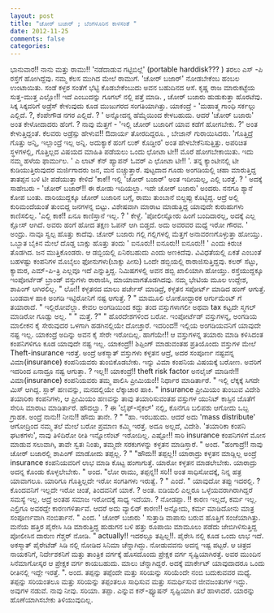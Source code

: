 ```yaml
---
layout: post
title: "ಚೋರ್ ಬಜಾರ್ ; ಬೆಂಗಳೂರಿನ ಕಾಳಸಂತೆ "
date: 2012-11-25
comments: false
categories: 
---
```



 ಭಾನುವಾರ!!   ನಾನು ಮತ್ತು  ರಾಮು!!  'ನಡೆದಾಡುವ ಗಟ್ಟಿಬಿಲ್ಲೆ' (portable harddisk??? ) ತರಲು ಎಸ್ -ಪಿ ರಸ್ತೆಗೆ ಹೋಗಿದ್ದೆವು.   ನಮ್ಮ ಕೆಲಸ ಮುಗಿದ ಮೇಲೆ ರಾಮುಗೆ.  'ಚೋರ್ ಬಜಾರ್' ನೋಡಬೇಕೆಂಬ ಹಂಬಲ ಉಂಟಾಯಿತು.  ಸಂಡೆ ಕಳ್ಳರ ಸಂತೆಗೆ ಭೆಟ್ಟಿ ಕೊಡಬೇಕೆಂಬುದು ಅವನ ಬಹುದಿನದ ಆಸೆ.       ಕೃಷ್ಣ ರಾಜ ಮಾರುಕಟ್ಟೆಯ ಸುತ್ತ-ಮುತ್ತ ಎಲ್ಲೋ!! ಇದೆ ಎಂಬುದನ್ನು ಗೂಗಲ್ ನಲ್ಲಿ ಪತ್ತೆ ಮಾಡಿ. , ಚೋರ್ ಬಜಾರು ಹುಡುಕುತ್ತಾ ಹೊರಟೆವು.  ಸಿಕ್ಕ ಸಿಕ್ಕವರಿಗೆ ಅಡ್ರೆಸ್ ಕೇಳುವುದು ಕೂಡ ಮುಜುಗರದ ಸಂಗತಿಯಾಗಿತ್ತು.    ಯಾಕಂದ್ರೆ -  'ಮಹಾತ್ಮ ಗಾಂಧಿ ಸರ್ಕಲ್ಲು ಎಲ್ಲಿದೆ. ?,    ಕೆಂಪೇಗೌಡ ನಗರ ಎಲ್ಲಿದೆ. ? '   ಅನ್ನೋದನ್ನ ಹೆಮ್ಮೆಯಿಂದ ಕೇಳಬಹುದು.   ಆದರೆ 'ಚೋರ್ ಬಜಾರು' ಅಂತ ಕೇಳೋದಾದರು ಹೆಂಗೆ. ?     ನಾವು ಮೆತ್ತಗೆ -  'ಇಲ್ಲಿ ಚೋರ್ ಬಜಾರಿಗೆ ಯಾವ ಕಡೆಗೆ ಹೋಗಬೇಕು. ?' ಅಂತ ಕೇಳುತ್ತಿದ್ದಂತೆ.  ಕೆಲವರು ಅಡ್ರೆಸ್ಸು ಹೇಳುವ!! ಔದಾರ್ಯ ತೋರದಿದ್ದರೂ. , ಬೇಜಾನ್ ಗುರಾಯಿಸಿದರು.   'ಗೊತ್ತಿದ್ರೆ ಗೊತ್ತು ಅನ್ನಿ, ಇಲ್ಲಾಂದ್ರೆ ಇಲ್ಲ ಅನ್ನಿ.  ಅದುಕ್ಯಾಕೆ ಹಂಗೆ ಲುಕ್ ಕೊಡ್ತೀರ' ಅಂತ ಹೇಳಬೇಕೆನಿಸುತ್ತಿತ್ತು.    ಅಪರಿಚಿತ ಸ್ಥಳಗಳಲ್ಲಿ,  ಗೊತ್ತಿಲ್ಲದ ವಿಷಯದ ಮಾಹಿತಿ ಪಡೆಯಲು ಒಂದು ಛೋಟಾ ಟೀ!! ಮೊರೆ ಹೋಗಬೇಕಾಯಿತು.   ಇದು ನಮ್ಮ ಹಳೆಯ ಫಾರ್ಮುಲ.     ' ಎ ಲಾಟ್ ಕೆನ್ ಹ್ಯಾಪನ್ ಓವರ್ ಎ ಛೋಟಾ ಟೀ!! '.   ತನ್ನ  ಕ್ಯಾಂಟೀನಲ್ಲಿ  ಟೀ ಕುಡಿಯುತ್ತಿರುವುದರ ಮರ್ಜಿಗಾದರು ಜನ, ಮನ ಬಿಚ್ಚುತ್ತಾರೆ.   ಪುಟ್ಟದಾದ ಗೂಡು ಅಂಗಡಿಯಲ್ಲಿ ಚಹಾ ಮಾರುತ್ತಿದ್ದ ತಾತಪ್ಪನ ಬಳಿ ಟೀ ಪಡೆಯುತ್ತಾ ಕೇಳಿದೆ  'ಕಾಕ!! ಇಲ್ಲಿ 'ಚೋರ್ ಬಜಾರ್' ಅಂತ ಇದೀಯಲ್ಲ, ಎಲ್ಲಿ ಬರತ್ತೆ. ? '   ಅದಕ್ಕೆ ಸಾಹೇಬರು -  'ಚೋರ್ ಬಜಾರ್!! ಈ ರೋಡು ಇದಿಯಲ್ಲಾ.  ಇದೇ  ಚೋರ್ ಬಜಾರು' ಅಂದರು.     ನನಗೂ ಶ್ಯಾನೆ ಕೋಪ ಬಂತು.  ದಾರಿಯುದ್ದಕ್ಕೂ ಚೋರ್ ಬಜಾರಿನ ಬಗ್ಗೆ, ರಾಮು  ತುಂಬಾನೆ  ಬಿಲ್ದಪ್ಪು ಕೊಟ್ಟಿದ್ದ.  ಆದ್ರೆ ಅಲ್ಲಿ ಕುರಿಮಂದೆಯಂತೆ ತುಂಬಿದ್ದ ಜನಗಳನ್ನ  ಬಿಟ್ಟು.  ವಿಶೇಷವಾಗಿ ಮಾರಾಟ ಮಾಡುತ್ತಿದ್ದ ಯಾವುದೇ ಕುರುಹುಗಳು ಕಾಣಿಸಲಿಲ್ಲ.    'ಎಲ್ಲಿ ಕಾಕ!! ಏನೂ ಕಾಣಿಸ್ತಾನೆ ಇಲ್ಲ. ? ' ಕೇಳ್ದೆ.      'ಪೋಲೀಸ್ನೋರು ಹಿಂಗೆ ಬಂದಿದಾರಲ್ಲ, ಅದಕ್ಕೆ ಎಲ್ಲ ಕ್ಲೋಸ್ ಆಗಿದೆ.  ಅವರು ಹಂಗೆ ಹೋದ ತಕ್ಷಣ ಓಪನ್ ಆಗಿ ಬಿಡ್ತದೆ.  ಅದು ಅವರವರ ಮಧ್ಯೆ ಇರೋ ಗೌರವ. ' ಅಂದ್ರು.    ನಾವೂ ಸ್ವಲ್ಪ ಹೊತ್ತು ಕಾದೆವು.   ಚೋರ್ ಬಜಾರು ಗಲ್ಲಿ ಗಲ್ಲಿಗಳಲ್ಲಿ ಮೆತ್ತಗೆ ಅನಾವರಣಗೊಳ್ಳುತ್ತಾ ಹೋಯ್ತು.    ಒಬ್ಬಾತ ಬೈಕಿನ ಮೇಲೆ ದೊಡ್ಡ  ಬಾಕ್ಸು ಹೊತ್ತು ತಂದು ' ಐನೂರು!! ಐನೂರು!! ಐನೂರು!! ' ಎಂದು ಕಿರುಚ ತೊಡಗಿದ.   ಜನ ಮುತ್ತಿಕೊಂಡರು.   ಆ ಡಬ್ಬಿಯಲ್ಲಿ ಏನಿರಬಹುದು ಎಂದು ಅಣಕಿದೆವು.   ವಿವಿಧತೆಯಲ್ಲಿ ಏಕತೆ ಎಂಬಂತೆ ಬಹಳಷ್ಟು ಕಂಪನಿಗಳ ಮೊಬೈಲು ಫೋನುಗಳು(ಬಾಕ್ಸು ಪೀಸು) ಒಂದೇ ಡಬ್ಬಿಯಲ್ಲಿ ರಾರಾಜಿಸುತ್ತಿದ್ದವು.   ಕಲರ್ ಸೆಟ್ಟು,  ಕ್ಯಾಮರ,  ಎಮ್-ಪಿ-ತ್ರಿ ಎಲ್ಲವೂ  ಇದೆ ಎನ್ನುತ್ತಿದ್ದ.    ನಿಮಿಷಗಳಲ್ಲಿ ಅವನ ಡಬ್ಬಿ ಖಾಲಿಯಾಗಿ ಹೋಯ್ತು.     ರಸ್ತೆಯುದ್ದಕ್ಕೂ ಇಂಪೋರ್ಟೆಡ್ ಬ್ರಾಂಡ್ ವಸ್ತುಗಳು ರಾರಾಜಿಸಿ, ಮಾಯಾವಾಗತೊಡಗಿದವು.                      ನಮ್ಮ ಭೇಟಿಯ ಮೂಲ ಉದ್ದೇಶ, ಶಾಪಿಂಗ್ ಆಗಿರಲಿಲ್ಲ.  " ಲೋ!! ಕಳ್ಳತನದ ಮಾಲು ಪರ್ಚೇಸ್ ಮಾಡಿದ್ರೆ,  ಕಳ್ಳತನ ಸಪೋರ್ಟ್ ಮಾಡಿದ ಹಂಗ್ ಆಗುತ್ತೆ.  ಬಂಡವಾಳ ಹಾಕಿ ಅಂಗಡಿ ಇಟ್ಟಿರೋನಿಗೆ ನಷ್ಟ ಆಗುತ್ತೆ. ? " ಮಾಮೂಲಿ ಲೋಕೋದ್ಧಾರಕ ಆರ್ಗುಮೆಂಟ್ ಗೆ ತಯಾರಾದೆ.      " ಇಲ್ಲಿರೋವೆಲ್ಲಾ.  ಕೇವಲ ಅಂಗಡಿಯಿಂದ ಕದ್ದು ತಂದ ವಸ್ತುಗಳಾಗಲೀ ಅಥವಾ tax ಕಟ್ಟದೇ ಸ್ಮಗಲ್ ಮಾಡಿರೋ ಗೂಡ್ಸು ಅಲ್ಲ. "   " ಮತ್ತೆ. ?"   " ಹೊರದೇಶಗಳಿಂದ ಬರೋ. ಇಂಪೋರ್ಟೆಡ್ ವಸ್ತುಗಳನ್ನ,   ಅಂಗಡಿಯ ಮಾಲೀಕನ ಕೈ ಸೇರುವುದರ ಒಳಗಾಗಿ ಹಡಗಿನಲ್ಲಿಯೇ ದೋಚ್ತಾರೆ.   ಇದರಿಂದ!! ಇಲ್ಲಿಯ  ಅಂಗಡಿಯವನಿಗೆ ಯಾವುದೇ ನಷ್ಟ ಇಲ್ಲ.  ಯಾಕಂದ್ರೆ ಅದಿನ್ನು ಅವನ ಕೈ ಸೇರೇ ಇರೋದಿಲ್ಲ.    ಹಾಗೆಯೇ!! ಆ ವಸ್ತುಗಳನ್ನ ತಯಾರು ಮಾಡಿ ಕಳಿಸಿದಂತ ಕಂಪನಿಗಳಿಗೂ ಕೂಡ ಯಾವುದೇ ನಷ್ಟ ಇಲ್ಲ.   ಯಾಕಂದ್ರೆ!! ಶಿಪ್ಪಿಂಗ್ ಮಾಡುವಂತಹ ಪ್ರತಿಯೊಂದು ವಸ್ತುಗಳ ಮೇಲೆ   Theft-insurance ಇರತ್ತೆ.   ಅಂದ್ರೆ ಅಕಸ್ಮಾತ್  ವಸ್ತುಗಳು ಕಳ್ಳತನ ಆದ್ರೆ, ಅದರ ಸಂಪೂರ್ಣ ನಷ್ಟವನ್ನ ವಿಮಾ(insurance) ಕಂಪನಿಯವರು  ತುಂಬಿಕೊಡಬೇಕು.   ಇನ್ನು ವಿಮಾ ಕಂಪನಿಯ ವಿಷಯಕ್ಕೆ ಬರೋಣ.   ಅವರಿಗೆ ಇದರಿಂದ ಏನಾದ್ರೂ ನಷ್ಟ ಆಗುತ್ತಾ. ? ಇಲ್ಲ!!  ಯಾಕಂದ್ರೆ!!  theft risk  factor ಅನಲೈಜ್ ಮಾಡಿನೇ!!   ವಿಮಾ(insurance) ಕಂಪನಿಯವರು ತಮ್ಮ ಪಾಲಿಸಿ ಪ್ರೀಮಿಯಂ!! ನಿರ್ಧಾರ ಮಾಡಿರ್ತಾರೆ.  "      ಇಲ್ಲಿ ಲೆಕ್ಕಕ್ಕೆ ಸಿಗದೇ ಮಿಸ್ ಆಗಿದ್ದ.  ಸ್ಲಾಕ್ ಹಣವನ್ನು, ಮನದಲ್ಲಿಯೇ ಲೆಕ್ಕಾಚಾರ ಹಾಕಿ.  " insurance ಪ್ರೀಮಿಯಂ ತುಂಬುವ ವಿದೇಶಿ ತಯಾರಿಕಾ ಕಂಪನಿಗಳು,   ಆ ಪ್ರೀಮಿಯಂ ಹಣವನ್ನು  ತಾವು ತಯಾರಿಸುವಂತಹ ವಸ್ತುಗಳ ಯುನಿಟ್ ಕಾಸ್ಟಿನ ಜೊತೆಗೆ ಸೇರಿಸಿ ಮಾರಾಟ ಮಾಡಿರ್ತಾರೆ.  ಹೌದಲ್ವಾ. ? ಈ 'ಲೈಫ್-ಸೈಕಲ್' ನಲ್ಲಿ, ಕೊನೆಗೂ ಬಲಿಪಶು ಆಗೋದು ಒಬ್ಬ ಗ್ರಾಹಕ.  ಅಂದ್ರೆ ನಾನು!! ನೀನು!!  ಹೌದು ತಾನೇ. ? "   "ಹಾ.  ಇರಬಹುದು.  ಆದರೆ ಅದು 'mass distribute' ಆಗೋದ್ರಿಂದ ನಮ್ಮ ತಲೆ ಮೇಲೆ ಬರೋ ಪ್ರಮಾಣ ಕಮ್ಮಿ ಇರತ್ತೆ.   ಅದೂ ಅಲ್ಲದೆ,  ವಿದೇಶಿ.  'ತಯಾರಿಕಾ ಕಂಪನಿ ಘಟಕಗಳು', ನಾವು ತಿಳಿದಿರೋ ರೀತಿ ಇನ್ನೋಸೆಂಟ್ ಇರೋದಿಲ್ಲ.   ಎಷ್ಟೋ!! ಸಾರಿ insurance ಕಂಪನಿಗಳಿಗೆ ಮೋಸ ಮಾಡುವ ಸಲುವಾಗಿ,    ತಾವೇ ಸ್ವತಃ ನಿಂತು, ತಮ್ಮದೇ ಸರಕುಗಳನ್ನು ಕಳ್ಳತನ ಮಾಡಿಸ್ತಾರೆ. "  ಅಂದ.      "ಹಂಗಾದ್ರೆ!! ನಾವು ಚೋರ್ ಬಜಾರಲ್ಲಿ ಶಾಪಿಂಗ್ ಮಾಡೋದು ತಪ್ಪಲ್ಲ. ? "   "ಹೌದು!!  ತಪ್ಪಲ್ಲ!!  ಯಾರಾದ್ರು ಕಳ್ಳತನ ಮಾಡ್ಲಿಲ್ಲ ಅಂದ್ರೆ insurance ಕಂಪನಿಯವರಿಗೆ ಲಾಭ ಮಾಡಿ ಕೊಟ್ಟ ಹಂಗಾಗುತ್ತೆ.  ಯಾರೋ ಕಳ್ಳತನ ಮಾಡಲೇಬೇಕು.  ಯಾರಾದ್ರು ಅದನ್ನ ಕೊಂಡು ಕೊಳ್ಳಲೇಬೇಕು.  " ಅಂದ.     "ಲೋ ರಾಮು,  ತಪ್ಪನ್ನ!!  ಸರಿ!! ಅಂತ ಸಾಧಿಸೋದಕ್ಕೆ,  ನಿನ್ನ ಹತ್ರ ಯಾವಾಗಲೂ.  ಯಾರಿಗೂ ಗೊತ್ತಿಲ್ಲದೇ ಇರೋ ಸಂಗತಿಗಳು ಇರುತ್ವೆ. ?   " ಎಂದೆ.    " ಯಾವುದೋ ತಪ್ಪು ಇದರಲ್ಲಿ. ?   ಕೊಂದವನಿಗೆ ಇಲ್ಲದೇ ಇರೋ ಚಿಂತೆ,  ತಿಂದವನಿಗೆ ಯಾಕೆ. ? ಅಂತ.    ಐಡಿಯಲಿ ಎಲ್ಲರೂ ಒಳ್ಳೆಯವರಾಗಿರಾಗಿದ್ದರೆ ಸಮಸ್ಯೆ ಇಲ್ಲ.  ಆದ್ರೆ  ಅಂತಹ ಸಮಾಜ ಇರೋದಕ್ಕೆ ಸಾಧ್ಯ ಇದೆಯಾ. ?    ನೋಡಪ್ಪಾ. !!  ಕಾರಣ ಇಲ್ಲದೆ, ಕರ್ಮ ಇಲ್ಲ.  ಎಲ್ರಿಗೂ ಅವರದ್ದೇ ಕಾರಣಗಳಿರ್ತಾವೆ.   ಆದರೆ ಅದು ವ್ಯಾಲಿಡ್ ಕಾರಣ!! ಅನ್ನೋದು,  ಕರ್ಮ ಮಾಡಿದೋನು ಮಾತ್ರ ಸಂಪೂರ್ಣವಾಗಿ ನಂಬಿರ್ತಾನೆ.   "  ಎಂದ.    ' ಚೋರ್ ಬಜಾರು '  ಸುತ್ತಾಡಿ ವಾಪಾಸು ಬರುವ  ಹೊತ್ತಿಗೆ ಸಂಜೆಯಾಗಿತ್ತು.   ಮನೆಯ ಹತ್ತಿರ ಪೈರೇಸಿ ಸಿಡಿ ಮಾರುತ್ತಿದ್ದ ಹುಡುಗನ ಬಳಿ ಹತ್ತು ರೂಪಾಯಿ ಮಾಮೂಲು ಪಡೆದು ಜೇಬಿಗಿಳಿಸುತ್ತಿದ್ದ ಪೋಲೀಸಿನ ದಾರುಣ ಗೆಶ್ಚರ್ ನೋಡಿ.   " actually!! ಇದರಲ್ಲೂ  ತಪ್ಪಿಲ್ಲ!!.  ಪೈರೇಸಿ ನಲ್ಲಿ ಕೂಡ ಒಂದು ಲಾಭ ಇದೆ.  ಅಕಸ್ಮಾತ್ ಪೈರೇಟೆಡ್ ಸಿಡಿ ನಲ್ಲಿ ನೋಡಿದ ಸಿನಿಮಾ ಚೆನ್ನಾಗಿದ್ದು.  ನೋಡುವವನು ಅದನ್ನ ಇಷ್ಟ ಪಟ್ಟರೆ.  ಆ ಚಿತ್ರದ ನಾಯಕನಿಗೆ, ನಿರ್ದೇಶಕನಿಗೆ ಮತ್ತು ತಾಂತ್ರಿಕ ವರ್ಗಕ್ಕೆ ಹೊಸದೊಂದು ಪ್ರೇಕ್ಷಕ ವರ್ಗ ಸೃಷ್ಟಿಯಾಗಿರತ್ತೆ.  ಅವರ ಮುಂದಿನ ಸಿನೆಮಾಗೋಸ್ಕರ ಆ ಪ್ರೇಕ್ಷಕ ವರ್ಗ ಕಾಯಬಹುದು.  ಮಾಲು ಚೆನ್ನಾಗಿದ್ದರೆ.  ಅದಕ್ಕೆ ಮಾರ್ಕೇಟ್ ಯಾವುದಾದರೂ ಒಂದು ರೀತಿನಲ್ಲಿ ಇದ್ದೇ ಇರತ್ತೆ.  ".  ಅಂದ.   ತಪ್ಪನ್ನು ತಪ್ಪೆಂದೇ ಮತ್ತು ಸರಿಯನ್ನು ಸರಿಯೆಂದೇ ನಂಬಿ ಬದುಕುವವರ ಮಧ್ಯೆ.  ತಪ್ಪನ್ನು ಸರಿಯಂತಲೂ ಮತ್ತು ಸರಿಯನ್ನು ತಪ್ಪಂತಲೂ ಸಾಧಿಸುವ ಮತ್ತು ಸಮರ್ಥಿಸುವ ಜೀವಜಂತುಗಳ ಇದ್ದು.  ಅವುಗಳ ನಡುವೆ.  ನಾವು ನೀವು.  ಸರಿಯಾ.  ತಪ್ಪಾ.  ಎನ್ನುವ ಕನ್-ಫ್ಯೂಷನ್ ಸೃಷ್ಟಿಯಾಗಿ ತಲೆ ಹಾಳಾದರೆ.  ಯಾರನ್ನು ಹೊಣೆಯಾಗಿಸಬೇಕು ತಿಳಿಯುವುದಿಲ್ಲ. 
